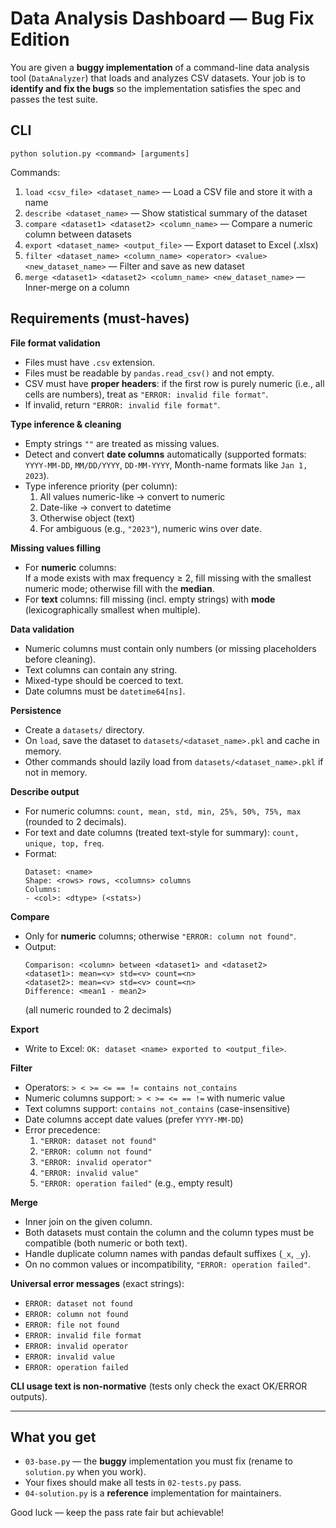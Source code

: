 # Data Analysis Dashboard — Bug Fix Edition

You are given a **buggy implementation** of a command-line data analysis tool (`DataAnalyzer`) that loads and analyzes CSV datasets.
Your job is to **identify and fix the bugs** so the implementation satisfies the spec and passes the test suite.

## CLI

```
python solution.py <command> [arguments]
```

Commands:

1. `load <csv_file> <dataset_name>` — Load a CSV file and store it with a name
2. `describe <dataset_name>` — Show statistical summary of the dataset
3. `compare <dataset1> <dataset2> <column_name>` — Compare a numeric column between datasets
4. `export <dataset_name> <output_file>` — Export dataset to Excel (.xlsx)
5. `filter <dataset_name> <column_name> <operator> <value> <new_dataset_name>` — Filter and save as new dataset
6. `merge <dataset1> <dataset2> <column_name> <new_dataset_name>` — Inner-merge on a column

## Requirements (must-haves)

**File format validation**
- Files must have `.csv` extension.
- Files must be readable by `pandas.read_csv()` and not empty.
- CSV must have **proper headers**: if the first row is purely numeric (i.e., all cells are numbers), treat as `"ERROR: invalid file format"`.
- If invalid, return `"ERROR: invalid file format"`.

**Type inference & cleaning**
- Empty strings `""` are treated as missing values.
- Detect and convert **date columns** automatically (supported formats: `YYYY-MM-DD`, `MM/DD/YYYY`, `DD-MM-YYYY`, Month-name formats like `Jan 1, 2023`).  
- Type inference priority (per column):
  1) All values numeric-like → convert to numeric
  2) Date-like → convert to datetime
  3) Otherwise object (text)
  4) For ambiguous (e.g., `"2023"`), numeric wins over date.

**Missing values filling**
- For **numeric** columns:  
  If a mode exists with max frequency ≥ 2, fill missing with the smallest numeric mode; otherwise fill with the **median**.
- For **text** columns: fill missing (incl. empty strings) with **mode** (lexicographically smallest when multiple).

**Data validation**
- Numeric columns must contain only numbers (or missing placeholders before cleaning).
- Text columns can contain any string.
- Mixed-type should be coerced to text.
- Date columns must be `datetime64[ns]`.

**Persistence**
- Create a `datasets/` directory.
- On `load`, save the dataset to `datasets/<dataset_name>.pkl` and cache in memory.
- Other commands should lazily load from `datasets/<dataset_name>.pkl` if not in memory.

**Describe output**
- For numeric columns: `count, mean, std, min, 25%, 50%, 75%, max` (rounded to 2 decimals).
- For text and date columns (treated text-style for summary): `count, unique, top, freq`.
- Format:
  ```
  Dataset: <name>
  Shape: <rows> rows, <columns> columns
  Columns:
  - <col>: <dtype> (<stats>)
  ```

**Compare**
- Only for **numeric** columns; otherwise `"ERROR: column not found"`.
- Output:
  ```
  Comparison: <column> between <dataset1> and <dataset2>
  <dataset1>: mean=<v> std=<v> count=<n>
  <dataset2>: mean=<v> std=<v> count=<n>
  Difference: <mean1 - mean2>
  ```
  (all numeric rounded to 2 decimals)

**Export**
- Write to Excel: `OK: dataset <name> exported to <output_file>`.

**Filter**
- Operators: `> < >= <= == != contains not_contains`
- Numeric columns support: `> < >= <= == !=` with numeric value
- Text columns support: `contains not_contains` (case-insensitive)
- Date columns accept date values (prefer `YYYY-MM-DD`)
- Error precedence:
  1) `"ERROR: dataset not found"`
  2) `"ERROR: column not found"`
  3) `"ERROR: invalid operator"`
  4) `"ERROR: invalid value"`
  5) `"ERROR: operation failed"` (e.g., empty result)

**Merge**
- Inner join on the given column.
- Both datasets must contain the column and the column types must be compatible (both numeric or both text).
- Handle duplicate column names with pandas default suffixes (`_x`, `_y`).
- On no common values or incompatibility, `"ERROR: operation failed"`.

**Universal error messages** (exact strings):
- `ERROR: dataset not found`
- `ERROR: column not found`
- `ERROR: file not found`
- `ERROR: invalid file format`
- `ERROR: invalid operator`
- `ERROR: invalid value`
- `ERROR: operation failed`

**CLI usage text is non-normative** (tests only check the exact OK/ERROR outputs).

---

## What you get

- `03-base.py` — the **buggy** implementation you must fix (rename to `solution.py` when you work).  
- Your fixes should make all tests in `02-tests.py` pass.  
- `04-solution.py` is a **reference** implementation for maintainers.

Good luck — keep the pass rate fair but achievable!
